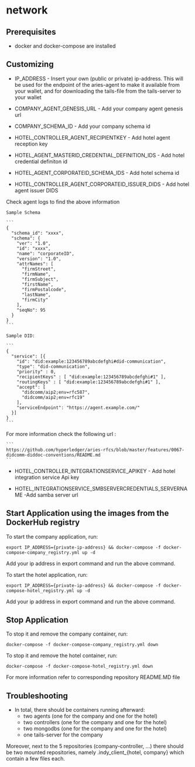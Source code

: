 # network

## Prerequisites
- docker and docker-compose are installed

## Customizing
- IP_ADDRESS - Insert your own (public or private) ip-address. This will be used for the endpoint of the aries-agent to make it available from your wallet, and for downloading the tails-file from the tails-server to your wallet

- COMPANY_AGENT_GENESIS_URL - Add your company agent genesis url

- COMPANY_SCHEMA_ID - Add your company schema id

- HOTEL_CONTROLLER_AGENT_RECIPIENTKEY - Add hotel agent reception key

- HOTEL_AGENT_MASTERID_CREDENTIAL_DEFINITION_IDS - Add hotel credential definiton id

- HOTEL_AGENT_CORPORATEID_SCHEMA_IDS - Add hotel schema id

- HOTEL_CONTROLLER_AGENT_CORPORATEID_ISSUER_DIDS - Add hotel agent issuer DIDS


Check agent logs to find the above information

    Sample Schema

    ```
    {
      "schema_id": "xxxx",
      "schema": {
        "ver": "1.0",
        "id": "xxxx",
        "name": "corporateID",
        "version": "1.0",
        "attrNames": [
          "firmStreet",
          "firmName",
          "firmSubject",
          "firstName",
          "firmPostalcode",
          "lastName",
          "firmCity"
        ],
        "seqNo": 95
      }
    }
    ```

    Sample DID:

    ```
    {
      "service": [{
        "id": "did:example:123456789abcdefghi#did-communication",
        "type": "did-communication",
        "priority" : 0,
        "recipientKeys" : [ "did:example:123456789abcdefghi#1" ],
        "routingKeys" : [ "did:example:123456789abcdefghi#1" ],
        "accept": [
          "didcomm/aip2;env=rfc587",
          "didcomm/aip2;env=rfc19"
        ],
        "serviceEndpoint": "https://agent.example.com/"
      }]
    }
    ```

For more information check the following url :

    ```
    https://github.com/hyperledger/aries-rfcs/blob/master/features/0067-didcomm-diddoc-conventions/README.md
    ``

- HOTEL_CONTROLLER_INTEGRATIONSERVICE_APIKEY - Add hotel integration service Api key

- HOTEL_INTEGRATIONSERVICE_SMBSERVERCREDENTIALS_SERVERNAME -Add samba server url


## Start Application using the images from the DockerHub registry

To start the company application, run:

```
export IP_ADDRESS={private-ip-address} && docker-compose -f docker-compose-company_registry.yml up -d
```

Add your ip address in export command and run the above command.


To start the hotel application, run:

```
export IP_ADDRESS={private-ip-address} && docker-compose -f docker-compose-hotel_registry.yml up -d
```

Add your ip address in export command and run the above command.

## Stop Application

To stop it and remove the company container, run:

```
docker-compose -f docker-compose-company_registry.yml down
```

To stop it and remove the hotel container, run:

```
docker-compose -f docker-compose-hotel_registry.yml down
```

For more information refer to corresponding repository README.MD file

## Troubleshooting
- In total, there should be containers running afterward:
  - two agents (one for the company and one for the hotel)
  - two controllers (one for the company and one for the hotel)
  - two mongodbs (one for the company and one for the hotel)
  - one tails-server for the company

Moreover, next to the 5 repositories (company-controller, ...) there should be two mounted repositories, namely .indy_client_{hotel, company} which contain a few files each.
